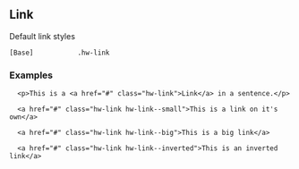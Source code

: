 ## Link

Default link styles

```code
[Base]           .hw-link

```

### Examples

```html|span-6
  <p>This is a <a href="#" class="hw-link">Link</a> in a sentence.</p>
```

```html|span-6
  <a href="#" class="hw-link hw-link--small">This is a link on it's own</a>
```


```html|span-6
  <a href="#" class="hw-link hw-link--big">This is a big link</a>
```

```html|span-6,dark
  <a href="#" class="hw-link hw-link--inverted">This is an inverted link</a>
```
